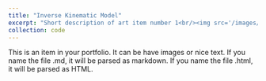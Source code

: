 ```yaml
---
title: "Inverse Kinematic Model"
excerpt: "Short description of art item number 1<br/><img src='/images/500x300.png'>"
collection: code
---
```


This is an item in your portfolio. It can be have images or nice text. If you name the file .md, it will be parsed as markdown. If you name the file .html, it will be parsed as HTML. 
